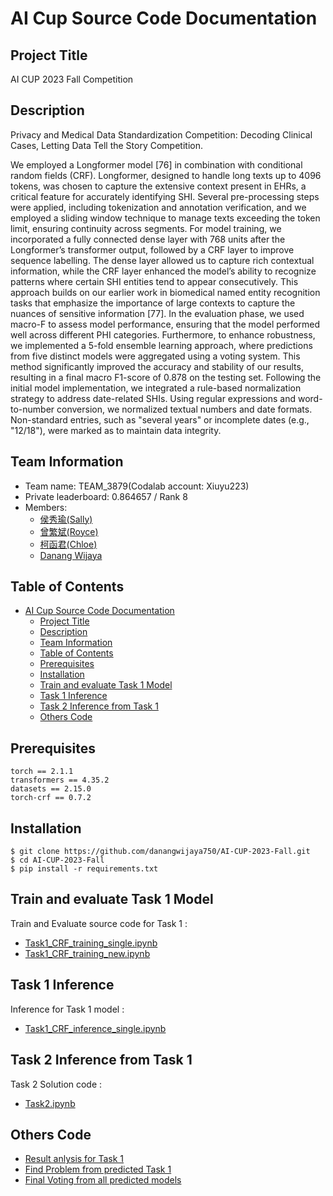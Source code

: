 # AI Cup Source Code Documentation

## Project Title
AI CUP 2023 Fall Competition

## Description
Privacy and Medical Data Standardization Competition: Decoding Clinical Cases, Letting Data Tell the Story Competition.

We employed a Longformer model [76] in combination with conditional random fields (CRF). Longformer, designed to handle long texts up to 4096 tokens, was chosen to capture the extensive context present in EHRs, a critical feature for accurately identifying SHI. Several pre-processing steps were applied, including tokenization and annotation verification, and we employed a sliding window technique to manage texts exceeding the token limit, ensuring continuity across segments. For model training, we incorporated a fully connected dense layer with 768 units after the Longformer’s transformer output, followed by a CRF layer to improve sequence labelling. The dense layer allowed us to capture rich contextual information, while the CRF layer enhanced the model’s ability to recognize patterns where certain SHI entities tend to appear consecutively. This approach builds on our earlier work in biomedical named entity recognition tasks that emphasize the importance of large contexts to capture the nuances of sensitive information [77]. In the evaluation phase, we used macro-F to assess model performance, ensuring that the model performed well across different PHI categories. Furthermore, to enhance robustness, we implemented a 5-fold ensemble learning approach, where predictions from five distinct models were aggregated using a voting system. This method significantly improved the accuracy and stability of our results, resulting in a final macro F1-score of 0.878 on the testing set. Following the initial model implementation, we integrated a rule-based normalization strategy to address date-related SHIs. Using regular expressions and word-to-number conversion, we normalized textual numbers and date formats. Non-standard entries, such as "several years" or incomplete dates (e.g., "12/18"), were marked as to maintain data integrity.

## Team Information
  - Team name: TEAM_3879(Codalab account: Xiuyu223)
  - Private leaderboard: 0.864657 / Rank 8
  - Members: 
    - [侯秀瑜(Sally)](https://github.com/Xiuyu223)  
    - [曾繁斌(Royce)](https://github.com/trueroyce) 
    - [柯函君(Chloe)](https://github.com/hanchunkk)
    - [Danang Wijaya](https://github.com/danangwijaya750/)

## Table of Contents

- [AI Cup Source Code Documentation](#ai-cup-source-code-documentation)
  - [Project Title](#project-title)
  - [Description](#description)
  - [Team Information](#team-information)
  - [Table of Contents](#table-of-contents)
  - [Prerequisites](#prerequisites)
  - [Installation](#installation)
  - [Train and evaluate Task 1 Model](#train-and-evaluate-task-1-model)
  - [Task 1 Inference](#task-1-inference)
  - [Task 2 Inference from Task 1](#task-2-inference-from-task-1)
  - [Others Code](#others-code)

## Prerequisites
    torch == 2.1.1
    transformers == 4.35.2
    datasets == 2.15.0
    torch-crf == 0.7.2 

## Installation
    $ git clone https://github.com/danangwijaya750/AI-CUP-2023-Fall.git
    $ cd AI-CUP-2023-Fall
    $ pip install -r requirements.txt
    

## Train and evaluate Task 1 Model
  Train and Evaluate source code for Task 1  :
  - [Task1_CRF_training_single.ipynb](https://github.com/danangwijaya750/AI-CUP-2023-Fall/blob/master/src/Task1_CRF_training_single.ipynb)
  - [Task1_CRF_training_new.ipynb](https://github.com/danangwijaya750/AI-CUP-2023-Fall/blob/master/src/Task1_CRF_training_new.ipynb)

## Task 1 Inference
  Inference for Task 1 model :
  - [Task1_CRF_inference_single.ipynb](https://github.com/danangwijaya750/AI-CUP-2023-Fall/blob/master/src/Task1_CRF_inference_single.ipynb)

## Task 2 Inference from Task 1
   Task 2 Solution code :
  - [Task2.ipynb](https://github.com/danangwijaya750/AI-CUP-2023-Fall/blob/master/src/Task2.ipynb)
  
## Others Code 
  - [Result anlysis for Task 1](https://github.com/danangwijaya750/AI-CUP-2023-Fall/blob/master/src/Result_analysis.ipynb)
  - [Find Problem from predicted Task 1](https://github.com/danangwijaya750/AI-CUP-2023-Fall/blob/master/src/Find_problem.ipynb)
  - [Final Voting from all predicted models](https://github.com/danangwijaya750/AI-CUP-2023-Fall/blob/master/src/Final_voting.ipynb)